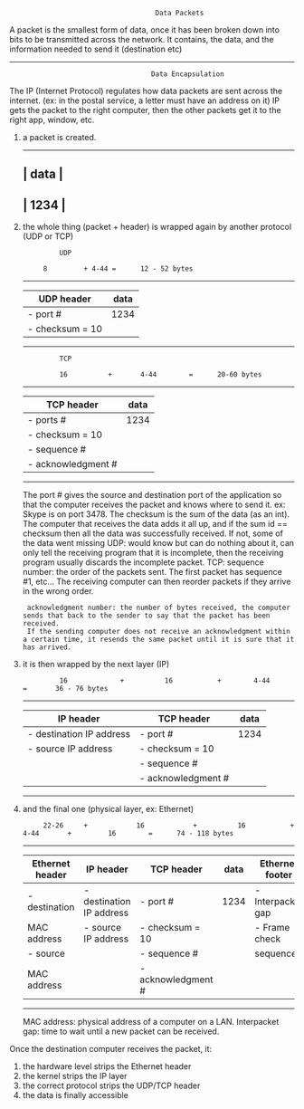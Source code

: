                                         Data Packets

A packet is the smallest form of data, once it has been broken down into bits to be transmitted across the network. It contains, the data, 
and the information needed to send it (destination etc)

--------------------------------------------------------------------------------------------------------------------------------------------

                                       Data Encapsulation

The IP (Internet Protocol) regulates how data packets are sent across the internet. (ex: in the postal service, a letter must have an address on it)
IP gets the packet to the right computer, then the other packets get it to the right app, window, etc.


1. a packet is created.
    ________
    | data |
    --------
    | 1234 |
    --------

2. the whole thing (packet + header) is wrapped again by another protocol (UDP or TCP)

                UDP

            8         + 4-44 =      12 - 52 bytes
    __________________________
    | UDP header      | data |
    |-----------------|------|
    | - port #        | 1234 |
    | - checksum = 10 |      |
    --------------------------

                TCP

                16          +       4-44        =      20-60 bytes 
    _____________________________________________
    | TCP header            | data              |
    |-----------------------|-------------------|
    | - ports #             | 1234              |
    | - checksum = 10       |                   |
    | - sequence #          |                   |
    | - acknowledgment #    |                   |
    ---------------------------------------------

    The port # gives the source and destination port of the application so that the computer receives the packet and knows where to send it.
    ex: Skype is on port 3478.
    The checksum is the sum of the data (as an int). The computer that receives the data adds it all up, and if the sum id == checksum then all the
    data was successfully received. If not, some of the data went missing
    UDP:
        would know but can do nothing about it, can only tell the receiving program that it is incomplete,
        then the receiving program usually discards the incomplete packet.
    TCP:
        sequence number: the order of the packets sent. The first packet has sequence #1, etc... The receiving computer can then reorder packets if
        they arrive in the wrong order.

        acknowledgment number: the number of bytes received, the computer sends that back to the sender to say that the packet has been received.
        If the sending computer does not receive an acknowledgment within a certain time, it resends the same packet until it is sure that it has arrived.

3. it is then wrapped by the next layer (IP)

                16             +          16           +        4-44       =       36 - 76 bytes
    ________________________________________________________________________
    | IP header                | TCP header            | data              |
    |--------------------------|-----------------------|-------------------|
    | - destination IP address | - port #              | 1234              |
    | - source IP address      | - checksum = 10       |                   |
    |                          | - sequence #          |                   |
    |                          | - acknowledgment #    |                   |
    ------------------------------------------------------------------------

4. and the final one (physical layer, ex: Ethernet)

            22-26     +            16            +          16           +        4-44       +         16        =      74 - 118 bytes
    ______________________________________________________________________________________________________________
    | Ethernet header | IP header                | TCP header            | data              | Ethernet footer   | 
    |-----------------|--------------------------|-----------------------|-------------------|-------------------|
    | - destination   | - destination IP address | - port #              | 1234              | - Interpacket gap |  
    | MAC address     | - source IP address      | - checksum = 10       |                   | - Frame check     |
    | - source        |                          | - sequence #          |                   |   sequence        |
    | MAC address     |                          | - acknowledgment #    |                   |                   |
    --------------------------------------------------------------------------------------------------------------

    MAC address: physical address of a computer on a LAN.
    Interpacket gap: time to wait until a new packet can be received.

Once the destination computer receives the packet, it:
1. the hardware level strips the Ethernet header
2. the kernel strips the IP layer
3. the correct protocol strips the UDP/TCP header
4. the data is finally accessible
